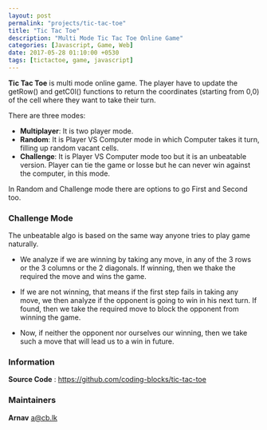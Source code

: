 ```yaml
---
layout: post
permalink: "projects/tic-tac-toe"
title: "Tic Tac Toe"
description: "Multi Mode Tic Tac Toe Online Game"
categories: [Javascript, Game, Web]
date: 2017-05-28 01:10:00 +0530
tags: [tictactoe, game, javascript]
---
```


**Tic Tac Toe** is multi mode online game. The player have to update the getRow() and getC0l() functions to return the coordinates (starting from 0,0) of the cell where they want to take their turn.

There are three modes:

- **Multiplayer**: It is two player mode.
- **Random**: It is Player VS Computer mode in which Computer takes it turn, filling up random vacant cells.
- **Challenge**: It is Player VS Computer mode too but it is an unbeatable version. Player can tie the game or losse but he can never win against the computer, in this mode.

In Random and Challenge mode there are options to go First and Second too.

### Challenge Mode
The unbeatable algo is based on the same way anyone tries to play game naturally. 

- We analyze if we are winning by taking any move, in any of the 3 rows or the 3 columns or the 2 diagonals. If winning, then we thake the required the move and wins the game.

- If we are not winning, that means if the first step fails in taking any move, we then analyze if the opponent is going to win in his next turn. If found, then we take the required move to block the opponent from winning the game. 

- Now, if neither the opponent nor ourselves our winning, then we take such a move that will lead us to a win in future.

### Information

**Source Code** : <https://github.com/coding-blocks/tic-tac-toe>

### Maintainers

**Arnav** <a@cb.lk>
